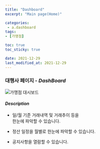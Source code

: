```yaml
---
title: "Dashboard"
excerpt: "Main page(Home)"

categories: 
 - a.dashboard
tags:
- [가맹점]

toc: true
toc_sticky: true

date: 2021-12-29
last_modified_at: 2021-12-29
---
```

### 대행사 페이지 - *DashBoard*
![가맹점 대시보드](https://user-images.githubusercontent.com/95394003/147627481-c828bb22-cc87-4fc7-810f-b44ddff2075a.jpeg)

#### *Description*
- 일/월 기준 거래내역 및 거래추이 등을<br>한눈에 파악할 수 있습니다.

- 정산 일정을 월별로 한눈에 파악할 수 있습니다.

- 공지사항을 열람할 수 있습니다.
